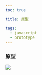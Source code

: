 ```yaml
---
toc: true

title: 原型

tags:
  - javascript
  - prototype
---
```




### 原型

<!--more-->

![](../images/1.png)

